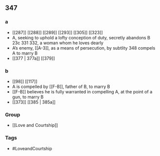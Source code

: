 ## 347
### a
- [[287]] [[288]] [[289]] [[293]] [[305]] [[323]] 
- A, seeking to uphold a lofty conception of duty, secretly abandons B 23c 331 332, a woman whom he loves dearly
- A’s enemy, [[A-3]], as a means of persecution, by subtlity 348 compels A to marry B
- [[377 | 377a]] [[379]] 

### b
- [[98]] [[117]] 
- A is compelled by [[F-B]], father of B, to marry B
- [[F-B]] believes he is fully warranted in compelling A, at the point of a gun, to marry B
- [[373]] [[385 | 385a]] 


### Group
- [[Love and Courtship]]

### Tags
- #LoveandCourtship

